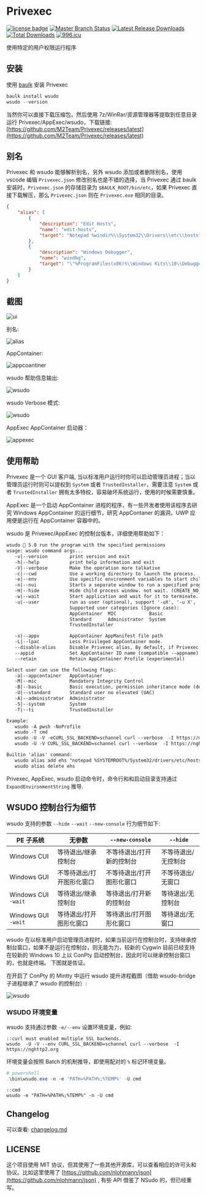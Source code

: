 # Privexec

[![license badge](https://img.shields.io/github/license/M2Team/Privexec.svg)](LICENSE)
[![Master Branch Status](https://github.com/M2Team/Privexec/workflows/CI/badge.svg)](https://github.com/M2Team/Privexec/actions)
[![Latest Release Downloads](https://img.shields.io/github/downloads/M2Team/Privexec/latest/total.svg)](https://github.com/M2Team/Privexec/releases/latest)
[![Total Downloads](https://img.shields.io/github/downloads/M2Team/Privexec/total.svg)](https://github.com/M2Team/Privexec/releases)
[![996.icu](https://img.shields.io/badge/link-996.icu-red.svg)](https://996.icu)

使用特定的用户权限运行程序

## 安装

使用 [baulk](https://github.com/baulk/baulk) 安装 Privexec

```powershell
baulk install wsudo
wsudo --version
```

当然你可以直接下载压缩包，然后使用 7z/WinRar/资源管理器等提取到任意目录运行 Privexec/AppExec/wsudo，下载链接: [https://github.com/M2Team/Privexec/releases/latest](https://github.com/M2Team/Privexec/releases/latest)



## 别名

Privexec 和 wsudo 能够解析别名，另外 wsudo 添加或者删除别名，使用 vscode 编辑 `Privexec.json` 修改别名也是不错的选择，当 Privexec 通过 baulk 安装时，`Privexec.json` 的存储目录为 `$BAULK_ROOT/bin/etc`，如果 Privexec 直接下载解压，那么 `Privexec.json` 则在 `Privexec.exe` 相同的目录。 

```json
{
    "alias": [
        {
            "description": "Edit Hosts",
            "name": "edit-hosts",
            "target": "Notepad %windir%\\System32\\Drivers\\etc\\hosts"
        },
        {
            "description": "Windows Debugger",
            "name": "windbg",
            "target": "\"%ProgramFiles(x86)%\\Windows Kits\\10\\Debuggers\\x64\\windbg.exe\""
        }
    ]
}
```


## 截图

![ui](docs/images/admin.png)


别名:

![alias](docs/images/alias.png)

AppContainer:

![appcoantiner](docs/images/appcontainer.png)


wsudo 帮助信息输出:

![wsudo](docs/images/wsudo.png)

wsudo Verbose 模式:

![wsudo](docs/images/wsudo3.png)

AppExec AppContainer 启动器：

![appexec](docs/images/appexec.png)

## 使用帮助

Privexec 是一个 GUI 客户端, 当以标准用户运行时你可以启动管理员进程；当以管理员运行时则可以提权到 `System` 或者 `TrustedInstaller`，需要注意 `System` 或者 `TrustedInstaller` 拥有太多特权，容易破坏系统运行，使用的时候需要慎重。

AppExec 是一个启动 AppContainer 进程的程序，有一些开发者使用该程序去研究 Windows AppContainer 的运行细节，研究 AppContaner 的漏洞，UWP 应用便是运行在 AppContainer 容器中的。

wsudo 是 Privexec/AppExec 的控制台版本，详细使用帮助如下：

```txt
wsudo 💖 5.0 run the program with the specified permissions
usage: wsudo command args...
   -v|--version        print version and exit
   -h|--help           print help information and exit
   -V|--verbose        Make the operation more talkative
   -c|--cwd            Use a working directory to launch the process.
   -e|--env            Use specific environment variables to start child processes.
   -n|--nui            Starts a separate window to run a specified program or command.
   -H|--hide           Hide child process window. not wait. (CREATE_NO_WINDOW)
   -w|--wait           Start application and wait for it to terminate.
   -u|--user           run as user (optional), support '-uX', '-u X', '--user=X', '--user X'
                       Supported user categories (Ignore case):
                       AppContainer  MIC            Basic
                       Standard      Administrator  System
                       TrustedInstaller

   -x|--appx           AppContainer AppManifest file path
   -L|--lpac           Less Privileged AppContainer mode.
   --disable-alias     Disable Privexec alias, By default, if Privexec exists alias, use it.
   --appid             Set AppContainer ID name (compatible --appname)
   --retain            Retain AppContainer Profile (experimental)

Select user can use the following flags:
   -a|--appcontainer   AppContainer
   -M|--mic            Mandatory Integrity Control
   -B|--basic          Basic execution, permission inheritance mode (default)
   -U|--standard       Standard user no elevated (UAC)
   -A|--administrator  Administrator
   -S|--system         System
   -T|--ti             TrustedInstaller

Example:
   wsudo -A pwsh -NoProfile
   wsudo -T cmd
   wsudo -U -V -eCURL_SSL_BACKEND=schannel curl --verbose  -I https://nghttp2.org
   wsudo -U -V CURL_SSL_BACKEND=schannel curl --verbose  -I https://nghttp2.org

Builtin 'alias' command:
   wsudo alias add ehs "notepad %SYSTEMROOT%/System32/drivers/etc/hosts" "Edit Hosts"
   wsudo alias delete ehs
```

Privexec, AppExec, wsudo 启动命令时，命令行和和启动目录支持通过 `ExpandEnvironmentString` 推导.

## WSUDO 控制台行为细节

wsudo 支持的参数 `--hide` `--wait` `--new-console` 行为细节如下:

|PE 子系统|无参数|`--new-console`|`--hide`|
|---|---|---|---
|Windows CUI|等待退出/继承控制台|不等待退出/打开新的控制台|不等待退出/无控制台|
|Windows GUI|不等待退出/打开图形化窗口|不等待退出/打开图形化窗口|不等待退出/无窗口|
|Windows CUI `-wait`|等待退出/继承控制台|等待退出/打开新的控制台|等待退出/无控制台|
|Windows GUI `-wait`|等待退出/打开图形化窗口|等待退出/打开图形化窗口|等待退出/无窗口|

wsudo 在以标准用户启动管理员进程时，如果当前运行在控制台时，支持继承控制台窗口，如果不是运行在控制台，则无能为力，较新的 Cygwin 目前已经支持在较新的 Windows 10 上以 ConPty 启动控制台，因此时可以继承控制台窗口的，也就是终端。 下图就是佐证。


在开启了 ConPty 的 Mintty 中运行 wsudo 提升进程截图（借助 wsudo-bridge 子进程继承了 wsudo 的控制台）:

![wsudo](docs/images/wsudo-bridge-new-mintty.png)

### WSUDO 环境变量

wsudo 支持通过参数 `-e/--env` 设置环境变量，例如:

```batch
::curl must enabled multiple SSL backends.
wsudo  -U -V --env CURL_SSL_BACKEND=schannel curl --verbose  -I https://nghttp2.org
```

环境变量会按照 Batch 的机制推导，即使用配对的 `%` 标记环境变量。

```powershell
# powershell
.\bin\wsudo.exe -n -e 'PATH=%PATH%;%TEMP%' -U cmd
```

```batch
::cmd
wsudo -e "PATH=%PATH%;%TEMP%" -n -U cmd
```

## Changelog

可以查看: [changelog.md](./docs/changelog.md)

## LICENSE

这个项目使用 MIT 协议，但其使用了一些其他开源库，可以查看相应的许可头和协议。比如这里使用了 [https://github.com/nlohmann/json](https://github.com/nlohmann/json) , 有些 API 借鉴了 NSudo 的，但已经重写。
